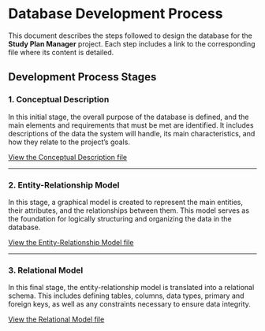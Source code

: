 # Database Development Process

This document describes the steps followed to design the database for the **Study Plan Manager** project. Each step includes a link to the corresponding file where its content is detailed.

## Development Process Stages

### 1. Conceptual Description
In this initial stage, the overall purpose of the database is defined, and the main elements and requirements that must be met are identified. It includes descriptions of the data the system will handle, its main characteristics, and how they relate to the project’s goals.

[View the Conceptual Description file](https://github.com/DevMoath0/study-plan-manager-api/blob/main/Documentation/%F0%9F%87%AC%F0%9F%87%A7EN/Database_Planning/Conceptual_Description.md)

---

### 2. Entity-Relationship Model
In this stage, a graphical model is created to represent the main entities, their attributes, and the relationships between them. This model serves as the foundation for logically structuring and organizing the data in the database.

[View the Entity-Relationship Model file](https://github.com/DevMoath0/study-plan-manager-api/blob/main/Documentation/%F0%9F%87%AC%F0%9F%87%A7EN/Database_Planning/Entity_Relationship-Model.md)

---

### 3. Relational Model
In this final stage, the entity-relationship model is translated into a relational schema. This includes defining tables, columns, data types, primary and foreign keys, as well as any constraints necessary to ensure data integrity.

[View the Relational Model file](https://github.com/DevMoath0/study-plan-manager-api/blob/main/Documentation/%F0%9F%87%AC%F0%9F%87%A7EN/Database_Planning/Model_Relationship.md)
